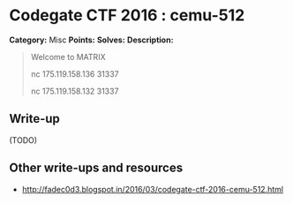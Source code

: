 # Codegate CTF 2016 : cemu-512

**Category:** Misc
**Points:** 
**Solves:** 
**Description:**

> Welcome to MATRIX
> 
> 
> nc 175.119.158.136 31337
> 
> 
> nc 175.119.158.132 31337


## Write-up

(TODO)

## Other write-ups and resources

* <http://fadec0d3.blogspot.in/2016/03/codegate-ctf-2016-cemu-512.html> 
